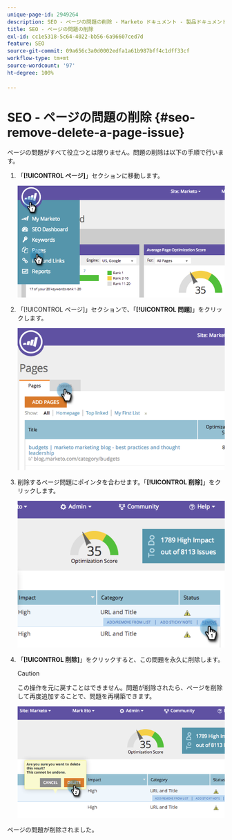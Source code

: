 ```yaml
---
unique-page-id: 2949264
description: SEO - ページの問題の削除 - Marketo ドキュメント - 製品ドキュメント
title: SEO - ページの問題の削除
exl-id: cc1e5318-5c64-4022-bb56-6a96607ced7d
feature: SEO
source-git-commit: 09a656c3a0d0002edfa1a61b987bff4c1dff33cf
workflow-type: tm+mt
source-wordcount: '97'
ht-degree: 100%

---
```


# SEO - ページの問題の削除 {#seo-remove-delete-a-page-issue}

ページの問題がすべて役立つとは限りません。問題の削除は以下の手順で行います。

1. 「**[!UICONTROL ページ]**」セクションに移動します。

   ![](assets/image2014-9-18-14-3a0-3a16.png)

1. 「[!UICONTROL ページ]」セクションで、「**[!UICONTROL 問題]**」をクリックします。

   ![](assets/image2014-9-18-14-3a0-3a30.png)

1. 削除するページ問題にポインタを合わせます。「**[!UICONTROL 削除]**」をクリックします。

   ![](assets/image2014-9-18-14-3a0-3a38.png)

1. 「**[!UICONTROL 削除]**」をクリックすると、この問題を永久に削除します。

   >[!CAUTION]
   >
   >この操作を元に戻すことはできません。問題が削除されたら、ページを削除して再度追加することで、問題を再構築できます。

   ![](assets/image2014-9-18-14-3a1-3a28.png)

ページの問題が削除されました。
